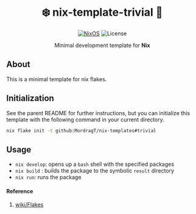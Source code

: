 <div align=center>

# ❄️ nix-template-trivial 🚀

 [![NixOS](https://img.shields.io/badge/Flakes-Nix-informational.svg?logo=nixos&style=for-the-badge)](https://nixos.org) ![License](https://img.shields.io/github/license/mordragt/nix-templates?style=for-the-badge) 

Minimal development template for **Nix**

</div>

## About

This is a minimal template for nix flakes.

## Initialization

See the parent README for further instructions, but you can initialize this template
with the following command in your current directory.

```bash
nix flake init -t github:MordragT/nix-templates#trivial
```

## Usage

- `nix develop`: opens up a `bash` shell with the specified packages
- `nix build` : builds the package to the symbolic `result` directory
- `nix run`: runs the package

#### Reference

1. [wiki/Flakes](https://nixos.wiki/wiki/Flakes)

